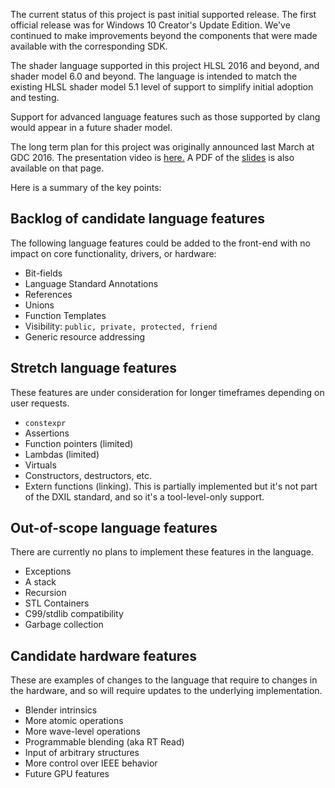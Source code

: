The current status of this project is past initial supported release. The first official release was for Windows 10 Creator's Update Edition. We've continued to make improvements beyond the components that were made available with the corresponding SDK. 

The shader language supported in this project HLSL 2016 and beyond, and shader model 6.0 and beyond. The language is intended to match the existing HLSL shader model 5.1 level of support to simplify initial adoption and testing.

Support for advanced language features such as those supported by clang would appear in a future shader model.

The long term plan for this project was originally announced last March at GDC 2016.
The presentation video is [here.](https://www.youtube.com/watch?v=dcDDvoauaz0&t=351s)
A PDF of the [slides](http://1drv.ms/1T8iew9) is also available on that page.

Here is a summary of the key points:

## Backlog of candidate language features
The following language features could be added to the front-end with no impact on core functionality, drivers, or hardware:
* Bit-fields
* Language Standard Annotations
* References
* Unions
* Function Templates
* Visibility: `public, private, protected, friend`
* Generic resource addressing

## Stretch language features
These features are under consideration for longer timeframes depending on user requests.
* `constexpr`
* Assertions
* Function pointers (limited)
* Lambdas (limited)
* Virtuals
* Constructors, destructors, etc.
* Extern functions (linking). This is partially implemented but it's not part of the DXIL standard, and so it's a tool-level-only support.

## Out-of-scope language features
There are currently no plans to implement these features in the language.
* Exceptions
* A stack
* Recursion
* STL Containers
* C99/stdlib compatibility
* Garbage collection

## Candidate hardware features
These are examples of changes to the language that require to changes in the hardware, and so will require updates to the underlying implementation.
* Blender intrinsics
* More atomic operations
* More wave-level operations
* Programmable blending (aka RT Read)
* Input of arbitrary structures
* More control over IEEE behavior
* Future GPU features
